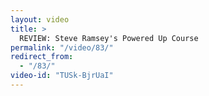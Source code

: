```yaml
---
layout: video
title: >
  REVIEW: Steve Ramsey's Powered Up Course
permalink: "/video/83/"
redirect_from:
  - "/83/"
video-id: "TUSk-BjrUaI"
---
```

